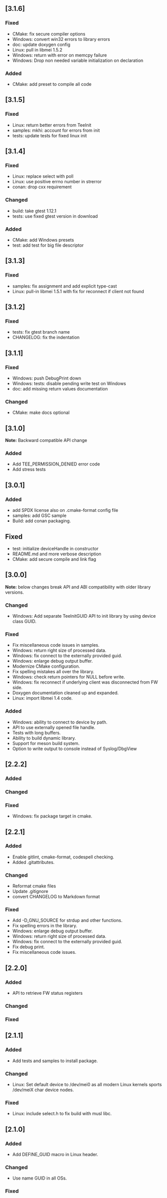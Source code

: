 ## [3.1.6]

### Fixed
 - CMake: fix secure compiler options
 - Windows: convert win32 errors to library errors
 - doc: update doxygen config
 - Linux: pull in libmei 1.5.2
 - Windows: return with error on memcpy failure
 - Windows: Drop non needed variable initialization on declaration

### Added
 - CMake: add preset to compile all code

## [3.1.5]

### Fixed
 - Linux: return better errors from TeeInit
 - samples: mkhi: account for errors from init
 - tests: update tests for fixed linux init

## [3.1.4]

### Fixed
 - Linux: replace select with poll
 - Linux: use positive errno number in strerror
 - conan: drop cxx requirement

### Changed
 - build: take gtest 1.12.1
 - tests: use fixed gtest version in download

### Added
 - CMake: add Windows presets
 - test: add test for big file descriptor

## [3.1.3]

### Fixed
 - samples: fix assignment and add explicit type-cast
 - Linux: pull-in libmei 1.5.1 with fix for reconnect if client not found

## [3.1.2]

### Fixed

 - tests: fix gtest branch name
 - CHANGELOG: fix the indentation

## [3.1.1]

### Fixed

 - Windows: push DebugPrint down
 - Windows: tests: disable pending write test on Windows
 - doc: add missing return values documentation

### Changed

 - CMake: make docs optional


## [3.1.0]

**Note:** Backward compatible API change

### Added

 - Add TEE_PERMISSION_DENIED error code
 - Add stress tests

## [3.0.1]

### Added
 - add SPDX license also on .cmake-format config file
 - samples: add GSC sample
 - Build: add conan packaging.

## Fixed
 - test: initialize deviceHandle in constructor
 - README.md and more verbose description
 - CMake: add secure compile and link flag

## [3.0.0]

**Note:** below changes break API and ABI compatibility with older library versions.

### Changed
 - Windows: Add separate TeeInitGUID API to init library by using device class GUID.

### Fixed
 - Fix miscellaneous code issues in samples.
 - Windows: return right size of processed data.
 - Windows: fix connect to the externally provided guid.
 - Windows: enlarge debug output buffer.
 - Modernize CMake configuration.
 - Fix spelling mistakes all over the library.
 - Windows: check return pointers for NULL before write.
 - Windows: fix reconnect if underlying client was disconnected from FW side.
 - Doxygen documentation cleaned up and expanded.
 - Linux: import libmei 1.4 code.

### Added
 - Windows: ability to connect to device by path.
 - API to use externally opened file handle.
 - Tests with long buffers.
 - Ability to build dynamic library.
 - Support for meson build system.
 - Option to write output to console instead of Syslog/DbgView

## [2.2.2]

### Added

### Changed

### Fixed
 - Windows: fix package target in cmake.

## [2.2.1]

### Added
 - Enable gitlint, cmake-format, codespell checking.
 - Added .gitattributes.

### Changed
 - Reformat cmake files
 - Update .gitignore
 - convert CHANGELOG to Markdown format

### Fixed
 - Add -D_GNU_SOURCE for strdup and other functions.
 - Fix spelling errors in the library.
 - Windows: enlarge debug output buffer.
 - Windows: return right size of processed data.
 - Windows: fix connect to the externally provided guid.
 - Fix debug print.
 - Fix miscellaneous code issues.


## [2.2.0]

### Added
 - API to retrieve FW status registers

### Changed

### Fixed


## [2.1.1]

### Added
 - Add tests and samples to install package.

### Changed
 - Linux: Set default device to /dev/mei0 as all modern Linux kernels sports /dev/meiX char device nodes.

### Fixed
 - Linux: include select.h to fix build with musl libc.


## [2.1.0]

### Added
 - Add DEFINE_GUID macro in Linux header.

### Changed
 - Use name GUID in all OSs.

### Fixed
